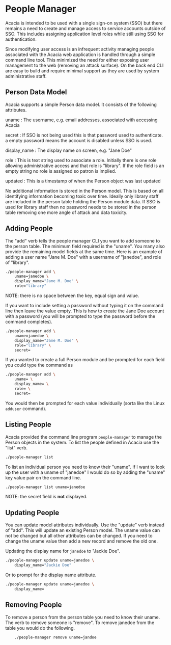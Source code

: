 
# People Manager

Acacia is intended to be used with a single sign-on system
(SSO) but there remains a need to create and manage access
to service accounts outside of SSO. This includes assigning
application level roles while still using SSO for authentication.

Since modifying user access is an infrequent activity managing
people associated with the Acacia web application is handled through
a simple command line tool. This minimized the need for either
exposing user management to the web (removing an attack surface).
On the back end CLI are easy to build and require minimal support
as they are used by system administrative staff.

## Person Data Model

Acacia supports a simple Person data model. It consists of the following
attributes.

uname
: The username, e.g. email addresses, associated with accessing Acacia

secret
: If SSO is not being used this is that password used to authenticate.
a empty password means the account is disabled unless SSO is used.

display_name
: The display name on screen, e.g. "Jane Doe"

role
: This is text string used to associate a role. Initially there is
one role allowing administrative access and that role is "library".
If the role field is an empty string no role is assigned so patron
is implied.

updated
: This is a timestamp of when the Person object was last updated

No additional information is stored in the Person model. This is
based on all identifying information becoming toxic over time.
Ideally only library staff are included in the person table holding
the Person module data. If SSO is used for library staff then no
password needs to be stored in the person table removing one more
angle of attack and data toxicity.

## Adding People

The "add" verb tells the people manager CLI you want to add
someone to the person table. The minimum field required is
the "uname".  You many also provide the remaining model fields
at the same time.  Here is an example of adding a user name
"Jane M. Doe" with a username of "janedoe", and role of "library".

```sh
./people-manager add \
    uname=janedoe \
    display_name="Jane M. Doe" \
    role="library"
```

NOTE: there is no space between the key, equal sign and value.

If you want to include setting a password without typing it on the
command line then leave the value empty.  This is how to create
the Jane Doe account with a password (you will be prompted to
type the password before the command completes).

```sh
./people-manager add \
    uname=janedoe \
    display_name="Jane M. Doe" \
    role="library" \
    secret=
```

If you wanted to create a full Person module and be prompted
for each field you could type the command as

```sh
./people-manager add \
    uname= \
    display_name= \
    role= \
    secret=
```

You would then be prompted for each value individually (sorta
like the Linux `adduser` command).


## Listing People

Acacia provided the command line program `people-manager` to manage
the Person objects in the system.  To list the people defined in
Acacia use the "list" verb.

```sh
./people-manager list
```

To list an individual person you need to know their "uname".
If I want to look up the user with a uname of "janedoe" I would
do so by adding the "uname" key value pair on the command line.

```sh
./people-manager list uname=janedoe
```

NOTE: the secret field is **not** displayed.

## Updating People

You can update model attributes individually. Use the "update" verb
instead of "add". This will update an existing Person model. The uname
value can not be changed but all other attributes can be changed. If
you need to change the uname value then add a new record and remove the
old one.

Updating the display name for `janedoe` to "Jackie Doe".

```sh
./people-manager update uname=janedoe \
    display_name="Jackie Doe"
```

Or to prompt for the display name attribute.

```sh
./people-manager update uname=janedoe \
    display_name=
```


## Removing People

To remove a person from the person table you need to know their uname.
The verb to remove someone is "remove". To remove janedoe from the
table you would do the following.

```sh
    ./people-manager remove uname=jandoe
```

